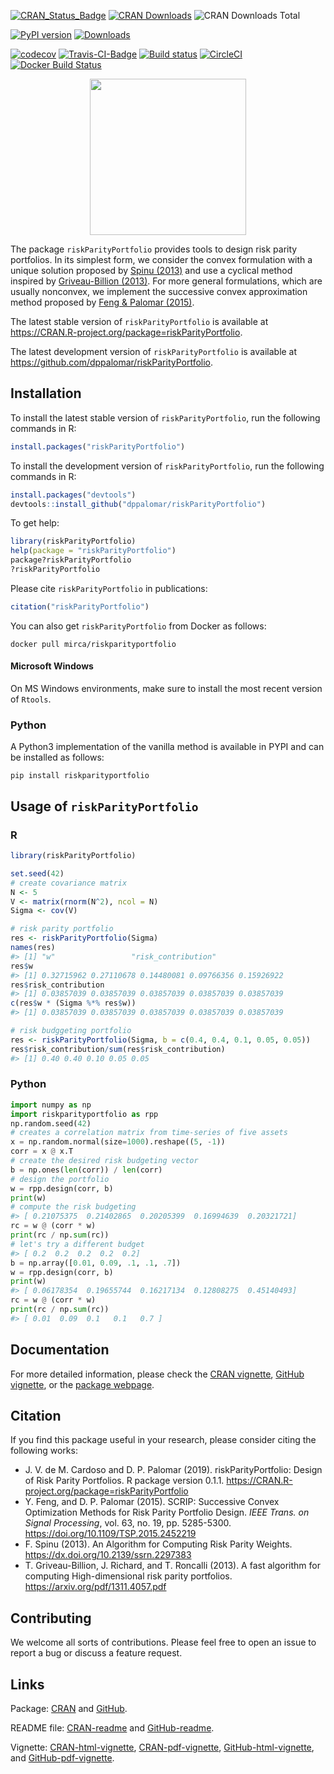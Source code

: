 [![CRAN_Status_Badge](https://www.r-pkg.org/badges/version/riskParityPortfolio)](https://cran.r-project.org/package=riskParityPortfolio)
[![CRAN Downloads](https://cranlogs.r-pkg.org/badges/riskParityPortfolio)](https://cran.r-project.org/package=riskParityPortfolio)
![CRAN Downloads Total](https://cranlogs.r-pkg.org/badges/grand-total/riskParityPortfolio?color=brightgreen)

[![PyPI version](https://badge.fury.io/py/riskparityportfolio.svg)](https://badge.fury.io/py/riskparityportfolio)
[![Downloads](https://pepy.tech/badge/riskparityportfolio)](https://pepy.tech/project/riskparityportfolio)

[![codecov](https://codecov.io/gh/mirca/riskParityPortfolio/branch/master/graph/badge.svg)](https://codecov.io/gh/mirca/riskParityPortfolio)
[![Travis-CI-Badge](https://travis-ci.org/mirca/riskParityPortfolio.svg?branch=master)](https://travis-ci.org/mirca/riskParityPortfolio)
[![Build status](https://ci.appveyor.com/api/projects/status/dqjti1y461u7sjn8/branch/master?svg=true)](https://ci.appveyor.com/project/mirca/riskparityportfolio/branch/master)
[![CircleCI](https://circleci.com/gh/mirca/riskParityPortfolio.svg?style=svg)](https://circleci.com/gh/mirca/riskParityPortfolio)
[![Docker Build Status](https://img.shields.io/docker/build/mirca/riskparityportfolio.svg)](https://hub.docker.com/r/mirca/riskparityportfolio/)

<p align="center">
  <img src="https://github.com/mirca/riskParityPortfolio/blob/master/docs/_static/logo.png?raw=true" width="250">
  <br>
</p>

The package `riskParityPortfolio` provides tools to design risk parity
portfolios. In its simplest form, we consider the convex formulation
with a unique solution proposed by [Spinu (2013)](https://dx.doi.org/10.2139/ssrn.2297383) and use a cyclical
method inspired by [Griveau-Billion (2013)](https://arxiv.org/pdf/1311.4057.pdf). For more general formulations,
which are usually nonconvex, we implement the successive convex approximation
method proposed by [Feng & Palomar (2015)](https://doi.org/10.1109/TSP.2015.2452219).

The latest stable version of ``riskParityPortfolio`` is available at https://CRAN.R-project.org/package=riskParityPortfolio.

The latest development version of ``riskParityPortfolio`` is available at https://github.com/dppalomar/riskParityPortfolio.

## Installation
To install the latest stable version of ``riskParityPortfolio``, run the following commands in R:

```r
install.packages("riskParityPortfolio")
```

To install the development version of ``riskParityPortfolio``, run the following commands in R:

```r
install.packages("devtools")
devtools::install_github("dppalomar/riskParityPortfolio")
```

To get help:

```r
library(riskParityPortfolio)
help(package = "riskParityPortfolio")
package?riskParityPortfolio
?riskParityPortfolio
```

Please cite ``riskParityPortfolio`` in publications:

```r
citation("riskParityPortfolio")
```

You can also get ``riskParityPortfolio`` from Docker as follows:
```
docker pull mirca/riskparityportfolio
```

#### Microsoft Windows
On MS Windows environments, make sure to install the most recent version of
``Rtools``.

### Python

A Python3 implementation of the vanilla method is available in PYPI and can be installed as follows:
```
pip install riskparityportfolio
```

## Usage of `riskParityPortfolio`

### R


```r
library(riskParityPortfolio)

set.seed(42)
# create covariance matrix
N <- 5
V <- matrix(rnorm(N^2), ncol = N)
Sigma <- cov(V)

# risk parity portfolio
res <- riskParityPortfolio(Sigma)
names(res)
#> [1] "w"                 "risk_contribution"
res$w
#> [1] 0.32715962 0.27110678 0.14480081 0.09766356 0.15926922
res$risk_contribution
#> [1] 0.03857039 0.03857039 0.03857039 0.03857039 0.03857039
c(res$w * (Sigma %*% res$w))
#> [1] 0.03857039 0.03857039 0.03857039 0.03857039 0.03857039

# risk budggeting portfolio
res <- riskParityPortfolio(Sigma, b = c(0.4, 0.4, 0.1, 0.05, 0.05))
res$risk_contribution/sum(res$risk_contribution)
#> [1] 0.40 0.40 0.10 0.05 0.05
```

### Python

```python
import numpy as np
import riskparityportfolio as rpp
np.random.seed(42)
# creates a correlation matrix from time-series of five assets
x = np.random.normal(size=1000).reshape((5, -1))
corr = x @ x.T
# create the desired risk budgeting vector
b = np.ones(len(corr)) / len(corr)
# design the portfolio
w = rpp.design(corr, b)
print(w)
# compute the risk budgeting
#> [ 0.21075375  0.21402865  0.20205399  0.16994639  0.20321721]
rc = w @ (corr * w)
print(rc / np.sum(rc))
# let's try a different budget
#> [ 0.2  0.2  0.2  0.2  0.2]
b = np.array([0.01, 0.09, .1, .1, .7])
w = rpp.design(corr, b)
print(w)
#> [ 0.06178354  0.19655744  0.16217134  0.12808275  0.45140493]
rc = w @ (corr * w)
print(rc / np.sum(rc))
#> [ 0.01  0.09  0.1   0.1   0.7 ]
```


## Documentation
For more detailed information, please check the
[CRAN vignette](https://cran.r-project.org/package=riskParityPortfolio/vignettes/RiskParityPortfolio.html),
[GitHub vignette](https://raw.githack.com/dppalomar/riskParityPortfolio/master/vignettes/RiskParityPortfolio.html),
or the [package webpage](https://mirca.github.io/riskParityPortfolio).

## Citation
If you find this package useful in your research, please consider citing the following works:

- J. V. de M. Cardoso and D. P. Palomar (2019). riskParityPortfolio:
  Design of Risk Parity Portfolios. R package version 0.1.1.
  <https://CRAN.R-project.org/package=riskParityPortfolio>
- Y. Feng, and D. P. Palomar (2015). SCRIP: Successive Convex Optimization Methods for
  Risk Parity Portfolio Design. _IEEE Trans. on Signal Processing_, vol. 63, no. 19,
  pp. 5285-5300. <https://doi.org/10.1109/TSP.2015.2452219>
- F. Spinu (2013). An Algorithm for Computing Risk Parity Weights.
  <https://dx.doi.org/10.2139/ssrn.2297383>
- T. Griveau-Billion, J. Richard, and T. Roncalli (2013). A fast algorithm for computing High-dimensional risk parity portfolios. <https://arxiv.org/pdf/1311.4057.pdf>


## Contributing

We welcome all sorts of contributions. Please feel free to open an issue
to report a bug or discuss a feature request.

## Links
Package: [CRAN](https://CRAN.R-project.org/package=riskParityPortfolio) and [GitHub](https://github.com/dppalomar/riskParityPortfolio).

README file: [CRAN-readme](https://cran.r-project.org/package=riskParityPortfolio/readme/README.html)
and [GitHub-readme](https://raw.githack.com/dppalomar/riskParityPortfolio/master/README.html).

Vignette: [CRAN-html-vignette](https://cran.r-project.org/package=riskParityPortfolio/vignettes/RiskParityPortfolio.html),
[CRAN-pdf-vignette](https://cran.r-project.org/package=riskParityPortfolio/vignettes/RiskParityPortfolio-pdf.pdf),
[GitHub-html-vignette](https://raw.githack.com/dppalomar/riskParityPortfolio/master/vignettes/RiskParityPortfolio.html), and
[GitHub-pdf-vignette](https://docs.google.com/viewer?url=https://github.com/dppalomar/riskParityPortfolio/raw/master/vignettes/RiskParityPortfolio-pdf.pdf).
